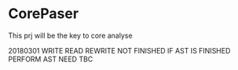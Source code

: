 # CorePaser
This prj will be the key to core analyse

20180301 WRITE READ REWRITE NOT FINISHED
         IF AST IS FINISHED
         PERFORM AST NEED TBC
